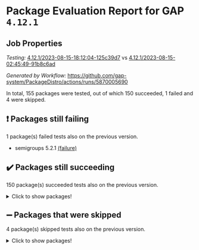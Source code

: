 # Package Evaluation Report for GAP `4.12.1`

## Job Properties

*Testing:* [4.12.1/2023-08-15-18:12:04-125c39d7](https://github.com/gap-system/PackageDistro/blob/data/reports/4.12.1/2023-08-15-18:12:04-125c39d7) vs [4.12.1/2023-08-15-02:45:49-91b8c6ad](https://github.com/gap-system/PackageDistro/blob/data/reports/4.12.1/2023-08-15-02:45:49-91b8c6ad)

*Generated by Workflow:* https://github.com/gap-system/PackageDistro/actions/runs/5870005690

In total, 155 packages were tested, out of which 150 succeeded, 1 failed and 4 were skipped.

## :exclamation: Packages still failing

1 package(s) failed tests also on the previous version.
- semigroups 5.2.1 [(failure)](https://github.com/gap-system/PackageDistro/actions/runs/5870005690/job/15916577320)

## :heavy_check_mark: Packages still succeeding

150 package(s) succeeded tests also on the previous version.
<details><summary>Click to show packages!</summary>

- 4ti2interface 2023.02-04 [(success)](https://github.com/gap-system/PackageDistro/actions/runs/5870005690/job/15916558651)
- ace 5.6.2 [(success)](https://github.com/gap-system/PackageDistro/actions/runs/5870005690/job/15916558798)
- aclib 1.3.2 [(success)](https://github.com/gap-system/PackageDistro/actions/runs/5870005690/job/15916558954)
- agt 0.3.1 [(success)](https://github.com/gap-system/PackageDistro/actions/runs/5870005690/job/15916559106)
- alnuth 3.2.1 [(success)](https://github.com/gap-system/PackageDistro/actions/runs/5870005690/job/15916559270)
- anupq 3.3.0 [(success)](https://github.com/gap-system/PackageDistro/actions/runs/5870005690/job/15916559439)
- atlasrep 2.1.6 [(success)](https://github.com/gap-system/PackageDistro/actions/runs/5870005690/job/15916559577)
- autodoc 2023.06.19 [(success)](https://github.com/gap-system/PackageDistro/actions/runs/5870005690/job/15916559726)
- automata 1.15 [(success)](https://github.com/gap-system/PackageDistro/actions/runs/5870005690/job/15916559867)
- automgrp 1.3.2 [(success)](https://github.com/gap-system/PackageDistro/actions/runs/5870005690/job/15916560034)
- autpgrp 1.11 [(success)](https://github.com/gap-system/PackageDistro/actions/runs/5870005690/job/15916560202)
- cap 2023.08-07 [(success)](https://github.com/gap-system/PackageDistro/actions/runs/5870005690/job/15916560365)
- caratinterface 2.3.5 [(success)](https://github.com/gap-system/PackageDistro/actions/runs/5870005690/job/15916560548)
- cddinterface 2022.11.01 [(success)](https://github.com/gap-system/PackageDistro/actions/runs/5870005690/job/15916560690)
- circle 1.6.6 [(success)](https://github.com/gap-system/PackageDistro/actions/runs/5870005690/job/15916560832)
- classicpres 1.22 [(success)](https://github.com/gap-system/PackageDistro/actions/runs/5870005690/job/15916560972)
- cohomolo 1.6.11 [(success)](https://github.com/gap-system/PackageDistro/actions/runs/5870005690/job/15916561110)
- congruence 1.2.5 [(success)](https://github.com/gap-system/PackageDistro/actions/runs/5870005690/job/15916561325)
- corelg 1.56 [(success)](https://github.com/gap-system/PackageDistro/actions/runs/5870005690/job/15916561491)
- crime 1.6 [(success)](https://github.com/gap-system/PackageDistro/actions/runs/5870005690/job/15916561616)
- crisp 1.4.6 [(success)](https://github.com/gap-system/PackageDistro/actions/runs/5870005690/job/15916561748)
- crypting 0.10.4 [(success)](https://github.com/gap-system/PackageDistro/actions/runs/5870005690/job/15916561917)
- cryst 4.1.26 [(success)](https://github.com/gap-system/PackageDistro/actions/runs/5870005690/job/15916562045)
- crystcat 1.1.10 [(success)](https://github.com/gap-system/PackageDistro/actions/runs/5870005690/job/15916562206)
- ctbllib 1.3.6 [(success)](https://github.com/gap-system/PackageDistro/actions/runs/5870005690/job/15916562365)
- cubefree 1.19 [(success)](https://github.com/gap-system/PackageDistro/actions/runs/5870005690/job/15916562512)
- curlinterface 2.3.2 [(success)](https://github.com/gap-system/PackageDistro/actions/runs/5870005690/job/15916562694)
- cvec 2.8.1 [(success)](https://github.com/gap-system/PackageDistro/actions/runs/5870005690/job/15916562850)
- datastructures 0.3.0 [(success)](https://github.com/gap-system/PackageDistro/actions/runs/5870005690/job/15916563004)
- deepthought 1.0.6 [(success)](https://github.com/gap-system/PackageDistro/actions/runs/5870005690/job/15916563148)
- design 1.8 [(success)](https://github.com/gap-system/PackageDistro/actions/runs/5870005690/job/15916563298)
- difsets 2.3.1 [(success)](https://github.com/gap-system/PackageDistro/actions/runs/5870005690/job/15916563450)
- digraphs 1.6.2 [(success)](https://github.com/gap-system/PackageDistro/actions/runs/5870005690/job/15916563597)
- edim 1.3.7 [(success)](https://github.com/gap-system/PackageDistro/actions/runs/5870005690/job/15916563725)
- example 4.3.4 [(success)](https://github.com/gap-system/PackageDistro/actions/runs/5870005690/job/15916563868)
- examplesforhomalg 2023.07-01 [(success)](https://github.com/gap-system/PackageDistro/actions/runs/5870005690/job/15916564003)
- factint 1.6.3 [(success)](https://github.com/gap-system/PackageDistro/actions/runs/5870005690/job/15916564153)
- ferret 1.0.9 [(success)](https://github.com/gap-system/PackageDistro/actions/runs/5870005690/job/15916564331)
- fga 1.5.0 [(success)](https://github.com/gap-system/PackageDistro/actions/runs/5870005690/job/15916564475)
- fining 1.5.6 [(success)](https://github.com/gap-system/PackageDistro/actions/runs/5870005690/job/15916564648)
- float 1.0.3 [(success)](https://github.com/gap-system/PackageDistro/actions/runs/5870005690/job/15916564776)
- format 1.4.3 [(success)](https://github.com/gap-system/PackageDistro/actions/runs/5870005690/job/15916564904)
- forms 1.2.9 [(success)](https://github.com/gap-system/PackageDistro/actions/runs/5870005690/job/15916565051)
- fplsa 1.2.6 [(success)](https://github.com/gap-system/PackageDistro/actions/runs/5870005690/job/15916565181)
- fr 2.4.12 [(success)](https://github.com/gap-system/PackageDistro/actions/runs/5870005690/job/15916565300)
- francy 2.0.3 [(success)](https://github.com/gap-system/PackageDistro/actions/runs/5870005690/job/15916565448)
- fwtree 1.3 [(success)](https://github.com/gap-system/PackageDistro/actions/runs/5870005690/job/15916565612)
- gapdoc 1.6.6 [(success)](https://github.com/gap-system/PackageDistro/actions/runs/5870005690/job/15916565815)
- gauss 2023.02-04 [(success)](https://github.com/gap-system/PackageDistro/actions/runs/5870005690/job/15916565976)
- gaussforhomalg 2023.02-04 [(success)](https://github.com/gap-system/PackageDistro/actions/runs/5870005690/job/15916566170)
- gbnp 1.0.5 [(success)](https://github.com/gap-system/PackageDistro/actions/runs/5870005690/job/15916566336)
- generalizedmorphismsforcap 2023.03-01 [(success)](https://github.com/gap-system/PackageDistro/actions/runs/5870005690/job/15916566471)
- genss 1.6.8 [(success)](https://github.com/gap-system/PackageDistro/actions/runs/5870005690/job/15916566644)
- gradedmodules 2023.02-04 [(success)](https://github.com/gap-system/PackageDistro/actions/runs/5870005690/job/15916566800)
- gradedringforhomalg 2023.02-04 [(success)](https://github.com/gap-system/PackageDistro/actions/runs/5870005690/job/15916566960)
- grape 4.9.0 [(success)](https://github.com/gap-system/PackageDistro/actions/runs/5870005690/job/15916567084)
- groupoids 1.73 [(success)](https://github.com/gap-system/PackageDistro/actions/runs/5870005690/job/15916567231)
- grpconst 2.6.4 [(success)](https://github.com/gap-system/PackageDistro/actions/runs/5870005690/job/15916567397)
- guarana 0.96.3 [(success)](https://github.com/gap-system/PackageDistro/actions/runs/5870005690/job/15916567539)
- guava 3.18 [(success)](https://github.com/gap-system/PackageDistro/actions/runs/5870005690/job/15916567701)
- hap 1.58 [(success)](https://github.com/gap-system/PackageDistro/actions/runs/5870005690/job/15916567958)
- hapcryst 0.1.15 [(success)](https://github.com/gap-system/PackageDistro/actions/runs/5870005690/job/15916568104)
- hecke 1.5.3 [(success)](https://github.com/gap-system/PackageDistro/actions/runs/5870005690/job/15916568247)
- help 3.5 [(success)](https://github.com/gap-system/PackageDistro/actions/runs/5870005690/job/15916568380)
- homalg 2023.02-05 [(success)](https://github.com/gap-system/PackageDistro/actions/runs/5870005690/job/15916568526)
- homalgtocas 2023.02-04 [(success)](https://github.com/gap-system/PackageDistro/actions/runs/5870005690/job/15916568665)
- idrel 2.45 [(success)](https://github.com/gap-system/PackageDistro/actions/runs/5870005690/job/15916568836)
- images 1.3.1 [(success)](https://github.com/gap-system/PackageDistro/actions/runs/5870005690/job/15916569002)
- intpic 0.3.0 [(success)](https://github.com/gap-system/PackageDistro/actions/runs/5870005690/job/15916569157)
- io 4.8.1 [(success)](https://github.com/gap-system/PackageDistro/actions/runs/5870005690/job/15916569330)
- io_forhomalg 2023.02-04 [(success)](https://github.com/gap-system/PackageDistro/actions/runs/5870005690/job/15916569485)
- irredsol 1.4.4 [(success)](https://github.com/gap-system/PackageDistro/actions/runs/5870005690/job/15916569637)
- json 2.1.1 [(success)](https://github.com/gap-system/PackageDistro/actions/runs/5870005690/job/15916569785)
- jupyterkernel 1.5.0 [(success)](https://github.com/gap-system/PackageDistro/actions/runs/5870005690/job/15916569892)
- jupyterviz 1.5.6 [(success)](https://github.com/gap-system/PackageDistro/actions/runs/5870005690/job/15916570044)
- kan 1.35 [(success)](https://github.com/gap-system/PackageDistro/actions/runs/5870005690/job/15916570191)
- kbmag 1.5.11 [(success)](https://github.com/gap-system/PackageDistro/actions/runs/5870005690/job/15916570348)
- laguna 3.9.6 [(success)](https://github.com/gap-system/PackageDistro/actions/runs/5870005690/job/15916570494)
- liealgdb 2.2.1 [(success)](https://github.com/gap-system/PackageDistro/actions/runs/5870005690/job/15916570637)
- liepring 2.8 [(success)](https://github.com/gap-system/PackageDistro/actions/runs/5870005690/job/15916570742)
- liering 2.4.2 [(success)](https://github.com/gap-system/PackageDistro/actions/runs/5870005690/job/15916570867)
- linearalgebraforcap 2023.08-04 [(success)](https://github.com/gap-system/PackageDistro/actions/runs/5870005690/job/15916570992)
- localizeringforhomalg 2023.02-04 [(success)](https://github.com/gap-system/PackageDistro/actions/runs/5870005690/job/15916571121)
- loops 3.4.3 [(success)](https://github.com/gap-system/PackageDistro/actions/runs/5870005690/job/15916571258)
- lpres 1.0.3 [(success)](https://github.com/gap-system/PackageDistro/actions/runs/5870005690/job/15916571397)
- majoranaalgebras 1.5.1 [(success)](https://github.com/gap-system/PackageDistro/actions/runs/5870005690/job/15916571632)
- mapclass 1.4.6 [(success)](https://github.com/gap-system/PackageDistro/actions/runs/5870005690/job/15916571908)
- matgrp 0.70 [(success)](https://github.com/gap-system/PackageDistro/actions/runs/5870005690/job/15916572073)
- matricesforhomalg 2023.02-04 [(success)](https://github.com/gap-system/PackageDistro/actions/runs/5870005690/job/15916572201)
- modisom 2.5.4 [(success)](https://github.com/gap-system/PackageDistro/actions/runs/5870005690/job/15916572329)
- modulepresentationsforcap 2023.08-01 [(success)](https://github.com/gap-system/PackageDistro/actions/runs/5870005690/job/15916572464)
- modules 2023.02-04 [(success)](https://github.com/gap-system/PackageDistro/actions/runs/5870005690/job/15916572618)
- monoidalcategories 2023.08-08 [(success)](https://github.com/gap-system/PackageDistro/actions/runs/5870005690/job/15916572777)
- nconvex 2022.09-01 [(success)](https://github.com/gap-system/PackageDistro/actions/runs/5870005690/job/15916572926)
- nilmat 1.4.2 [(success)](https://github.com/gap-system/PackageDistro/actions/runs/5870005690/job/15916573088)
- nock 1.5 [(success)](https://github.com/gap-system/PackageDistro/actions/runs/5870005690/job/15916573226)
- normalizinterface 1.3.6 [(success)](https://github.com/gap-system/PackageDistro/actions/runs/5870005690/job/15916573409)
- nq 2.5.10 [(success)](https://github.com/gap-system/PackageDistro/actions/runs/5870005690/job/15916573574)
- numericalsgps 1.3.1 [(success)](https://github.com/gap-system/PackageDistro/actions/runs/5870005690/job/15916573738)
- openmath 11.5.3 [(success)](https://github.com/gap-system/PackageDistro/actions/runs/5870005690/job/15916573891)
- orb 4.9.0 [(success)](https://github.com/gap-system/PackageDistro/actions/runs/5870005690/job/15916574043)
- packagemanager 1.4.1 [(success)](https://github.com/gap-system/PackageDistro/actions/runs/5870005690/job/15916574187)
- patternclass 2.4.3 [(success)](https://github.com/gap-system/PackageDistro/actions/runs/5870005690/job/15916574348)
- permut 2.0.4 [(success)](https://github.com/gap-system/PackageDistro/actions/runs/5870005690/job/15916574522)
- polenta 1.3.10 [(success)](https://github.com/gap-system/PackageDistro/actions/runs/5870005690/job/15916574706)
- polymaking 0.8.6 [(success)](https://github.com/gap-system/PackageDistro/actions/runs/5870005690/job/15916574898)
- primgrp 3.4.4 [(success)](https://github.com/gap-system/PackageDistro/actions/runs/5870005690/job/15916575109)
- profiling 2.5.4 [(success)](https://github.com/gap-system/PackageDistro/actions/runs/5870005690/job/15916575265)
- qpa 1.34 [(success)](https://github.com/gap-system/PackageDistro/actions/runs/5870005690/job/15916575426)
- quagroup 1.8.3 [(success)](https://github.com/gap-system/PackageDistro/actions/runs/5870005690/job/15916575575)
- radiroot 2.9 [(success)](https://github.com/gap-system/PackageDistro/actions/runs/5870005690/job/15916575784)
- rcwa 4.7.1 [(success)](https://github.com/gap-system/PackageDistro/actions/runs/5870005690/job/15916575951)
- rds 1.8 [(success)](https://github.com/gap-system/PackageDistro/actions/runs/5870005690/job/15916576085)
- recog 1.4.2 [(success)](https://github.com/gap-system/PackageDistro/actions/runs/5870005690/job/15916576215)
- repndecomp 1.3.0 [(success)](https://github.com/gap-system/PackageDistro/actions/runs/5870005690/job/15916576350)
- repsn 3.1.1 [(success)](https://github.com/gap-system/PackageDistro/actions/runs/5870005690/job/15916576494)
- resclasses 4.7.3 [(success)](https://github.com/gap-system/PackageDistro/actions/runs/5870005690/job/15916576643)
- ringsforhomalg 2023.02-05 [(success)](https://github.com/gap-system/PackageDistro/actions/runs/5870005690/job/15916576814)
- sco 2023.02-04 [(success)](https://github.com/gap-system/PackageDistro/actions/runs/5870005690/job/15916576988)
- scscp 2.4.1 [(success)](https://github.com/gap-system/PackageDistro/actions/runs/5870005690/job/15916577147)
- sglppow 2.3 [(success)](https://github.com/gap-system/PackageDistro/actions/runs/5870005690/job/15916577463)
- sgpviz 0.999.5 [(success)](https://github.com/gap-system/PackageDistro/actions/runs/5870005690/job/15916577617)
- simpcomp 2.1.14 [(success)](https://github.com/gap-system/PackageDistro/actions/runs/5870005690/job/15916577890)
- singular 2023.02.09 [(success)](https://github.com/gap-system/PackageDistro/actions/runs/5870005690/job/15916578049)
- sl2reps 1.1 [(success)](https://github.com/gap-system/PackageDistro/actions/runs/5870005690/job/15916578205)
- sla 1.5.3 [(success)](https://github.com/gap-system/PackageDistro/actions/runs/5870005690/job/15916578472)
- smallgrp 1.5.3 [(success)](https://github.com/gap-system/PackageDistro/actions/runs/5870005690/job/15916578607)
- smallsemi 0.6.13 [(success)](https://github.com/gap-system/PackageDistro/actions/runs/5870005690/job/15916578741)
- sonata 2.9.6 [(success)](https://github.com/gap-system/PackageDistro/actions/runs/5870005690/job/15916578886)
- sophus 1.27 [(success)](https://github.com/gap-system/PackageDistro/actions/runs/5870005690/job/15916579023)
- spinsym 1.5.2 [(success)](https://github.com/gap-system/PackageDistro/actions/runs/5870005690/job/15916579160)
- standardff 0.9.4 [(success)](https://github.com/gap-system/PackageDistro/actions/runs/5870005690/job/15916579311)
- symbcompcc 1.3.2 [(success)](https://github.com/gap-system/PackageDistro/actions/runs/5870005690/job/15916579466)
- thelma 1.3 [(success)](https://github.com/gap-system/PackageDistro/actions/runs/5870005690/job/15916579635)
- tomlib 1.2.9 [(success)](https://github.com/gap-system/PackageDistro/actions/runs/5870005690/job/15916579782)
- toolsforhomalg 2023.07-01 [(success)](https://github.com/gap-system/PackageDistro/actions/runs/5870005690/job/15916579923)
- toric 1.9.5 [(success)](https://github.com/gap-system/PackageDistro/actions/runs/5870005690/job/15916580137)
- toricvarieties 2022.07.13 [(success)](https://github.com/gap-system/PackageDistro/actions/runs/5870005690/job/15916580405)
- transgrp 3.6.4 [(success)](https://github.com/gap-system/PackageDistro/actions/runs/5870005690/job/15916580563)
- ugaly 4.1.3 [(success)](https://github.com/gap-system/PackageDistro/actions/runs/5870005690/job/15916580736)
- unipot 1.5 [(success)](https://github.com/gap-system/PackageDistro/actions/runs/5870005690/job/15916580892)
- unitlib 4.2.0 [(success)](https://github.com/gap-system/PackageDistro/actions/runs/5870005690/job/15916581007)
- utils 0.82 [(success)](https://github.com/gap-system/PackageDistro/actions/runs/5870005690/job/15916581133)
- uuid 0.7 [(success)](https://github.com/gap-system/PackageDistro/actions/runs/5870005690/job/15916581262)
- walrus 0.9991 [(success)](https://github.com/gap-system/PackageDistro/actions/runs/5870005690/job/15916581398)
- wedderga 4.10.4 [(success)](https://github.com/gap-system/PackageDistro/actions/runs/5870005690/job/15916581539)
- xmod 2.91 [(success)](https://github.com/gap-system/PackageDistro/actions/runs/5870005690/job/15916581666)
- xmodalg 1.23 [(success)](https://github.com/gap-system/PackageDistro/actions/runs/5870005690/job/15916581811)
- yangbaxter 0.10.3 [(success)](https://github.com/gap-system/PackageDistro/actions/runs/5870005690/job/15916581942)
- zeromqinterface 0.14 [(success)](https://github.com/gap-system/PackageDistro/actions/runs/5870005690/job/15916582090)
</details>

## :heavy_minus_sign: Packages that were skipped

4 package(s) skipped tests also on the previous version.
<details><summary>Click to show packages!</summary>

- browse 1.8.21 [(skipped)](https://github.com/gap-system/PackageDistro/actions/runs/5870005690/job/15916158917)
- itc 1.5.1 [(skipped)](https://github.com/gap-system/PackageDistro/actions/runs/5870005690/job/15916158917)
- polycyclic 2.16 [(skipped)](https://github.com/gap-system/PackageDistro/actions/runs/5870005690/job/15916158917)
- xgap 4.31 [(skipped)](https://github.com/gap-system/PackageDistro/actions/runs/5870005690/job/15916158917)
</details>

